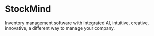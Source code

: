 # StockMind
Inventory management software with integrated AI, intuitive, creative, innovative, a different way to manage your company.
